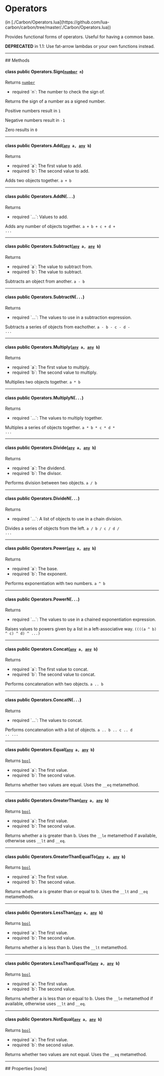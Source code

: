 <link href="../../style.css" rel="stylesheet" type="text/css"/>
<h1 class="class-title">Operators</h1>
<span class="file-link">(in [./Carbon/Operators.lua](https://github.com/lua-carbon/carbon/tree/master/./Carbon/Operators.lua))</span><br/>

Provides functional forms of operators. Useful for having a common base.

**DEPRECATED** in 1.1: Use fat-arrow lambdas or your own functions instead.


<hr />
## Methods
<h4 class="method-name"><span class="doc-scope doc-class">class</span> <span class="doc-visibility doc-public">public</span> Operators.Sign(<code><a href="Types#number">number</a> n</code>)</h4>
<p class="method-returns bold">Returns <code><a href="Types#number">number</a></code></p>
<ul class="doc-arg-list">
<li><span class="doc-arg-level doc-required">required</span>  `n`: The number to check the sign of.</li>
</ul>

Returns the sign of a number as a signed number.

Positive numbers result in `1`

Negative numbers result in <code>-1</code>

Zero results in `0`
<hr/>
<h4 class="method-name"><span class="doc-scope doc-class">class</span> <span class="doc-visibility doc-public">public</span> Operators.Add(<code><a href="Types#any">any</a> a, <a href="Types#any">any</a> b</code>)</h4>
<p class="method-returns bold">Returns <code></code></p>
<ul class="doc-arg-list">
<li><span class="doc-arg-level doc-required">required</span>  `a`: The first value to add.</li>
<li><span class="doc-arg-level doc-required">required</span>  `b`: The second value to add.</li>
</ul>

Adds two objects together. <code>a + b</code>
<hr/>
<h4 class="method-name"><span class="doc-scope doc-class">class</span> <span class="doc-visibility doc-public">public</span> Operators.AddN(<code>...</code>)</h4>
<p class="method-returns bold">Returns <code></code></p>
<ul class="doc-arg-list">
<li><span class="doc-arg-level doc-required">required</span>  `...`: Values to add.</li>
</ul>

Adds any number of objects together. <code>a + b + c + d + ...</code>
<hr/>
<h4 class="method-name"><span class="doc-scope doc-class">class</span> <span class="doc-visibility doc-public">public</span> Operators.Subtract(<code><a href="Types#any">any</a> a, <a href="Types#any">any</a> b</code>)</h4>
<p class="method-returns bold">Returns <code></code></p>
<ul class="doc-arg-list">
<li><span class="doc-arg-level doc-required">required</span>  `a`: The value to subtract from.</li>
<li><span class="doc-arg-level doc-required">required</span>  `b`: The value to subtract.</li>
</ul>

Subtracts an object from another. <code>a - b</code>
<hr/>
<h4 class="method-name"><span class="doc-scope doc-class">class</span> <span class="doc-visibility doc-public">public</span> Operators.SubtractN(<code>...</code>)</h4>
<p class="method-returns bold">Returns <code></code></p>
<ul class="doc-arg-list">
<li><span class="doc-arg-level doc-required">required</span>  `...`: The values to use in a subtraction expression.</li>
</ul>

Subtracts a series of objects from eachother. <code>a - b - c - d - ...</code>
<hr/>
<h4 class="method-name"><span class="doc-scope doc-class">class</span> <span class="doc-visibility doc-public">public</span> Operators.Multiply(<code><a href="Types#any">any</a> a, <a href="Types#any">any</a> b</code>)</h4>
<p class="method-returns bold">Returns <code></code></p>
<ul class="doc-arg-list">
<li><span class="doc-arg-level doc-required">required</span>  `a`: The first value to multiply.</li>
<li><span class="doc-arg-level doc-required">required</span>  `b`: The second value to multiply.</li>
</ul>

Multiplies two objects together. <code>a * b</code>
<hr/>
<h4 class="method-name"><span class="doc-scope doc-class">class</span> <span class="doc-visibility doc-public">public</span> Operators.MultiplyN(<code>...</code>)</h4>
<p class="method-returns bold">Returns <code></code></p>
<ul class="doc-arg-list">
<li><span class="doc-arg-level doc-required">required</span>  `...`: The values to multiply together.</li>
</ul>

Multiples a series of objects together. <code>a * b * c * d * ...</code>
<hr/>
<h4 class="method-name"><span class="doc-scope doc-class">class</span> <span class="doc-visibility doc-public">public</span> Operators.Divide(<code><a href="Types#any">any</a> a, <a href="Types#any">any</a> b</code>)</h4>
<p class="method-returns bold">Returns <code></code></p>
<ul class="doc-arg-list">
<li><span class="doc-arg-level doc-required">required</span>  `a`: The dividend.</li>
<li><span class="doc-arg-level doc-required">required</span>  `b`: The divisor.</li>
</ul>

Performs division between two objects. <code>a / b</code>
<hr/>
<h4 class="method-name"><span class="doc-scope doc-class">class</span> <span class="doc-visibility doc-public">public</span> Operators.DivideN(<code>...</code>)</h4>
<p class="method-returns bold">Returns <code></code></p>
<ul class="doc-arg-list">
<li><span class="doc-arg-level doc-required">required</span>  `...`: A list of objects to use in a chain division.</li>
</ul>

Divides a series of objects from the left. <code>a / b / c / d / ...</code>
<hr/>
<h4 class="method-name"><span class="doc-scope doc-class">class</span> <span class="doc-visibility doc-public">public</span> Operators.Power(<code><a href="Types#any">any</a> a, <a href="Types#any">any</a> b</code>)</h4>
<p class="method-returns bold">Returns <code></code></p>
<ul class="doc-arg-list">
<li><span class="doc-arg-level doc-required">required</span>  `a`: The base.</li>
<li><span class="doc-arg-level doc-required">required</span>  `b`: The exponent.</li>
</ul>

Performs exponentiation with two numbers. <code>a ^ b</code>
<hr/>
<h4 class="method-name"><span class="doc-scope doc-class">class</span> <span class="doc-visibility doc-public">public</span> Operators.PowerN(<code>...</code>)</h4>
<p class="method-returns bold">Returns <code></code></p>
<ul class="doc-arg-list">
<li><span class="doc-arg-level doc-required">required</span>  `...`: The values to use in a chained exponentiation expression.</li>
</ul>

Raises values to powers given by a list in a left-associative way. <code>((((a ^ b) ^ c) ^ d) ^ ...)</code>
<hr/>
<h4 class="method-name"><span class="doc-scope doc-class">class</span> <span class="doc-visibility doc-public">public</span> Operators.Concat(<code><a href="Types#any">any</a> a, <a href="Types#any">any</a> b</code>)</h4>
<p class="method-returns bold">Returns <code></code></p>
<ul class="doc-arg-list">
<li><span class="doc-arg-level doc-required">required</span>  `a`: The first value to concat.</li>
<li><span class="doc-arg-level doc-required">required</span>  `b`: The second value to concat.</li>
</ul>

Performs concatenation with two objects. <code>a .. b</code>
<hr/>
<h4 class="method-name"><span class="doc-scope doc-class">class</span> <span class="doc-visibility doc-public">public</span> Operators.ConcatN(<code>...</code>)</h4>
<p class="method-returns bold">Returns <code></code></p>
<ul class="doc-arg-list">
<li><span class="doc-arg-level doc-required">required</span>  `...`: The values to concat.</li>
</ul>

Performs concatenation with a list of objects. <code>a .. b .. c .. d .. ...</code>
<hr/>
<h4 class="method-name"><span class="doc-scope doc-class">class</span> <span class="doc-visibility doc-public">public</span> Operators.Equal(<code><a href="Types#any">any</a> a, <a href="Types#any">any</a> b</code>)</h4>
<p class="method-returns bold">Returns <code><a href="Types#bool">bool</a></code></p>
<ul class="doc-arg-list">
<li><span class="doc-arg-level doc-required">required</span>  `a`: The first value.</li>
<li><span class="doc-arg-level doc-required">required</span>  `b`: The second value.</li>
</ul>

Returns whether two values are equal. Uses the <code>__eq</code> metamethod.
<hr/>
<h4 class="method-name"><span class="doc-scope doc-class">class</span> <span class="doc-visibility doc-public">public</span> Operators.GreaterThan(<code><a href="Types#any">any</a> a, <a href="Types#any">any</a> b</code>)</h4>
<p class="method-returns bold">Returns <code><a href="Types#bool">bool</a></code></p>
<ul class="doc-arg-list">
<li><span class="doc-arg-level doc-required">required</span>  `a`: The first value.</li>
<li><span class="doc-arg-level doc-required">required</span>  `b`: The second value.</li>
</ul>

Returns whether a is greater than b. Uses the <code>__le</code> metamethod if available, otherwise uses <code>__lt</code> and <code>__eq</code>.
<hr/>
<h4 class="method-name"><span class="doc-scope doc-class">class</span> <span class="doc-visibility doc-public">public</span> Operators.GreaterThanEqualTo(<code><a href="Types#any">any</a> a, <a href="Types#any">any</a> b</code>)</h4>
<p class="method-returns bold">Returns <code><a href="Types#bool">bool</a></code></p>
<ul class="doc-arg-list">
<li><span class="doc-arg-level doc-required">required</span>  `a`: The first value.</li>
<li><span class="doc-arg-level doc-required">required</span>  `b`: The second value.</li>
</ul>

Returns whether a is greater than or equal to b. Uses the <code>__lt</code> and <code>__eq</code> metamethods.
<hr/>
<h4 class="method-name"><span class="doc-scope doc-class">class</span> <span class="doc-visibility doc-public">public</span> Operators.LessThan(<code><a href="Types#any">any</a> a, <a href="Types#any">any</a> b</code>)</h4>
<p class="method-returns bold">Returns <code><a href="Types#bool">bool</a></code></p>
<ul class="doc-arg-list">
<li><span class="doc-arg-level doc-required">required</span>  `a`: The first value.</li>
<li><span class="doc-arg-level doc-required">required</span>  `b`: The second value.</li>
</ul>

Returns whether a is less than b. Uses the <code>__lt</code> metamethod.
<hr/>
<h4 class="method-name"><span class="doc-scope doc-class">class</span> <span class="doc-visibility doc-public">public</span> Operators.LessThanEqualTo(<code><a href="Types#any">any</a> a, <a href="Types#any">any</a> b</code>)</h4>
<p class="method-returns bold">Returns <code><a href="Types#bool">bool</a></code></p>
<ul class="doc-arg-list">
<li><span class="doc-arg-level doc-required">required</span>  `a`: The first value.</li>
<li><span class="doc-arg-level doc-required">required</span>  `b`: The second value.</li>
</ul>

Returns whether a is less than or equal to b. Uses the <code>__le</code> metamethod if available, otherwise uses <code>__lt</code> and <code>__eq</code>.
<hr/>
<h4 class="method-name"><span class="doc-scope doc-class">class</span> <span class="doc-visibility doc-public">public</span> Operators.NotEqual(<code><a href="Types#any">any</a> a, <a href="Types#any">any</a> b</code>)</h4>
<p class="method-returns bold">Returns <code><a href="Types#bool">bool</a></code></p>
<ul class="doc-arg-list">
<li><span class="doc-arg-level doc-required">required</span>  `a`: The first value.</li>
<li><span class="doc-arg-level doc-required">required</span>  `b`: the second value.</li>
</ul>

Returns whether two values are not equal. Uses the <code>__eq</code> metamethod.

<hr />
## Properties
[none]